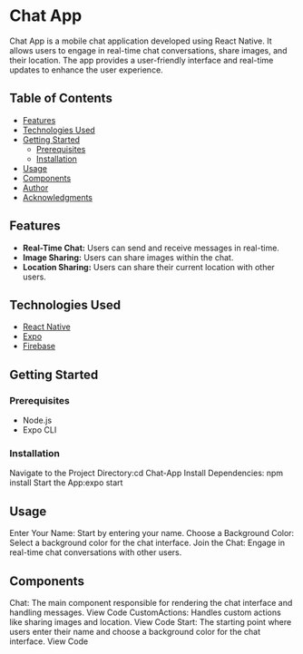 # Chat App

Chat App is a mobile chat application developed using React Native. It allows users to engage in real-time chat conversations, share images, and their location. The app provides a user-friendly interface and real-time updates to enhance the user experience.

## Table of Contents

- [Features](#features)
- [Technologies Used](#technologies-used)
- [Getting Started](#getting-started)
  - [Prerequisites](#prerequisites)
  - [Installation](#installation)
- [Usage](#usage)
- [Components](#components)
- [Author](#author)
- [Acknowledgments](#acknowledgments)

## Features

- **Real-Time Chat:** Users can send and receive messages in real-time.
- **Image Sharing:** Users can share images within the chat.
- **Location Sharing:** Users can share their current location with other users.

## Technologies Used

- [React Native](https://reactnative.dev/)
- [Expo](https://expo.dev/)
- [Firebase](https://firebase.google.com/)

## Getting Started

### Prerequisites

- Node.js
- Expo CLI

### Installation

Navigate to the Project Directory:cd Chat-App
Install Dependencies: npm install
Start the App:expo start

## Usage
Enter Your Name: Start by entering your name.
Choose a Background Color: Select a background color for the chat interface.
Join the Chat: Engage in real-time chat conversations with other users.

## Components
Chat: The main component responsible for rendering the chat interface and handling messages. View Code
CustomActions: Handles custom actions like sharing images and location. View Code
Start: The starting point where users enter their name and choose a background color for the chat interface. View Code
